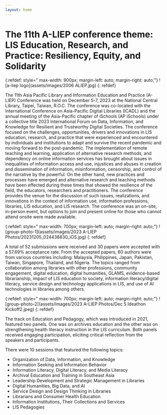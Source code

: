 ```yaml
---
layout: home
---
```


# The 11th A-LIEP conference theme: LIS Education, Research, and Practice: Resiliency, Equity, and Solidarity


{:refdef: style=" max-width: 900px;   margin-left: auto; margin-right: auto;"}
![a-liep logo](assets/images/2006 ALIEP.jpg)
{: refdef}

The 11th Asia Pacific Library and Information Education and Practice (A-LIEP) Conference was held on December 5-7, 2023 at the National Central Library, Taipei, Taiwan, R.O.C. The conference was co-located with the International Conference on Asia-Pacific Digital Libraries (ICADL) and the annual meeting of the Asia-Pacific chapter of iSchools (AP iSchools) under a collective title 2023 International Forum on Data, Information, and Knowledge for Resilient and Trustworthy Digital Societies. The conference focused on the challenges, opportunities, drivers and innovations in LIS education, research, and practice that were experienced and encountered by individuals and institutions to adapt and survive the recent pandemic and moving forward to the post-pandemic. The implementation of remote teaching and learning, application of alternative research methods, and dependency on online information services has brought about issues in inequalities of information access and use, injustices and abuses in creation and dissemination of information, misinformation, censorship, and control of the narrative by the powerful. On the other hand, new practices and processes have emerged and alternative research and teaching methods have been effected during these times that showed the resilience of the field, the educators, researchers and practitioners. The conference provides the venue for the discussion of such issues, realizations, and innovations in the context of information use, information professions, libraries, LIS education, and LIS research. The conference was an on-site, in-person event, but options to join and present online for those who cannot attend onsite were made available.

{:refdef: style=" max-width: 700px;   margin-left: auto; margin-right: auto;"}
![group-photo-1](assets/images/2023 A-LIEP Photos/20231205_024438830_iOS.jpg)
{: refdef}

A total of 52 submissions were received and 30 papers were accepted with a 57.69% acceptance rate. From the accepted papers, 60 authors were from various countries including: Malaysia, Philippines, Japan, Pakistan, Taiwan, Singapore, Thailand, and Nigeria. The topics ranged from collaboration among libraries with other professions, community engagement, digital education, digital humanities, GLAMS, evidence-based librarianship, impact of LIS education to society, information literacy/digital literacy, service design and technology applications in LIS, and use of AI technologies in libraries among others.

{:refdef: style=" max-width: 700px;   margin-left: auto; margin-right: auto;"}
![group-photo-2](assets/images/2023 A-LIEP Photos/Dec 5 Ideathon Kickoff2.jpeg)
{: refdef}

The track on Education and Pedagogy, which was introduced in 2021, featured two panels.  One was on archives education and the other was on strengthening health literacy instruction in the LIS curriculum.  Both panels received engaging participation, eliciting critical reflection from the speakers and participants.

There were 10 sessions that featured the following topics:
* Organization of Data, Information, and Knowledge
* Information Seeking and Information Behavior
* Information Literacy, Digital Literacy, and Media Literacy
* Archival Education and Training in Southeast Asia
* Leadership Development and Strategic Management in Libraries
* Digital Humanities, Big Data, and AI
* Service Design and Design Thinking in Libraries
* Librarians and Consumer Health Education
* Information Institutions, Their Collections and Services
* LIS Pedagogies
